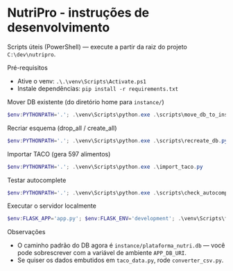 # NutriPro - instruções de desenvolvimento

Scripts úteis (PowerShell) — execute a partir da raiz do projeto `C:\dev\nutripro`.

Pré-requisitos
- Ative o venv: `.\.\venv\Scripts\Activate.ps1`
- Instale dependências: `pip install -r requirements.txt`

Mover DB existente (do diretório home para `instance/`)
```powershell
$env:PYTHONPATH='.'; .\venv\Scripts\python.exe .\scripts\move_db_to_instance.py
```

Recriar esquema (drop_all / create_all)
```powershell
$env:PYTHONPATH='.'; .\venv\Scripts\python.exe .\scripts\recreate_db.py
```

Importar TACO (gera 597 alimentos)
```powershell
$env:PYTHONPATH='.'; .\venv\Scripts\python.exe .\import_taco.py
```

Testar autocomplete
```powershell
$env:PYTHONPATH='.'; .\venv\Scripts\python.exe .\scripts\check_autocomplete_no_drop.py
```

Executar o servidor localmente
```powershell
$env:FLASK_APP='app.py'; $env:FLASK_ENV='development'; .\venv\Scripts\flask run
```

Observações
- O caminho padrão do DB agora é `instance/plataforma_nutri.db` — você pode sobrescrever com a variável de ambiente `APP_DB_URI`.
- Se quiser os dados embutidos em `taco_data.py`, rode `converter_csv.py`.
